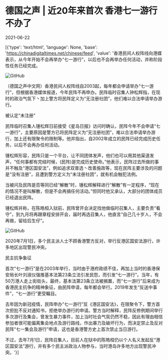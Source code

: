 # 德国之声 | 近20年来首次  香港七一游行不办了

2021-06-22

[{'type': 'text/html', 'language': None, 'base': 'https://chinadigitaltimes.net/chinese/feed', 'value': '香港民间人权阵线向港媒表示，从今年开始不会再举办“七一游行”，以后也不会再举办任何活动，并称阶段性任务已经完成。

![GitHub](https://chinadigitaltimes.net/chinese/files/2021/06/post-667362-60d15b17740dd.)

（德国之声中文网）香港民间人权阵线自2003起，每年都会申请举办“七一游行”，但根据香港媒体报道，今年民阵不再申办。民阵临时召集人钟松辉指，在现时的政治气氛下丶加上警方将民阵定义为“无注册社团”，他们难以合法申请举办游行。

被认定“未注册”

民阵临时召集人锺松辉日前接受《星岛日报》访问时确认，民阵今年不会申请“七一游行”，主要原因是警方已将民阵定义为“无注册社团”，难以合法申请举办游行，加上还有限聚令的限制等。他并指出，自2002年成立的民阵已经完成历史任务，以后不会再办任何活动。

锺松辉形容，民阵只是一个平台，让不同团体发声，他们也可以用其他渠道发声，“任何事都有完结时候，(民阵)是完成历史使命。”他表示，民阵过去所做的事并不触及“港区国安法”，例如追求双普选丶改善施政等，现在民阵主要涉及的问题是“没有注册”，且遭到警方定义为“未注册社团”，就有机会触犯法例。

当被问及民阵是否等同已经“解散”时，锺松辉解释进行“解散”有一定程序，“现在的情况不是叫解散，但是不会再搞任何活动。”但同时他又承认，大部分的团体成员已经退出民阵。

锺松辉并称，在陈皓桓入狱前，民阵曾开会决定找他做临时召集人，主要负责“看守”，到九月将再跟章程安排开会，届时再选召集人，他直言“自己几十岁人，不会再做，留给后生仔”。

![GitHub](https://chinadigitaltimes.net/chinese/files/2021/06/post-667362-60d15b18e8187.)

2020年7月1日，多个民主派人士不顾香港警方反对，举行反港区国安法游行，许多地区出现警民冲突。

民主抗争象征

首次“七一游行”是在2003年举行，当时由于港府政绩不佳，再加上当时的香港保安局长叶刘淑仪强推基本法第23条立法引发民怨，而引发“七一游行”。当年，有50万港人走上街街头，最终，基本法第23条立法被搁置，而“七一游行”后来成为香港民主抗争的精神象征，由民阵申请，每年都会举行。2019年发生“反送中事件”，“七一游行”更受瞩目。

去年因为新冠疫情，民阵申办“七一游行”反《港区国安法》，在限聚令下，警方首次拒批不反对通知书，拒绝举办游行的申请。警方当时解释，民阵反修例期间举行多次游行及集会，曾发生暴力事件，加上当时社会气氛仍然不稳，因此有理由相信参加者很可能偏离集会地点及游行路线，作出暴力及破坏行为，而决定禁止及反对民阵“七一集会及游行”申请，这也是香港警方史上首次禁止当日游行。

不过，去年7月1日，民阵召集人，目前人在狱中的陈皓桓仍以个人名义发起反“港区国安法”游行，并有多个民主派政治人物参与，当时港岛许多地方出现警民冲突。'}]